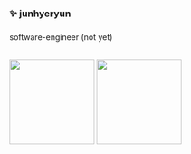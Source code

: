 ### ✨ junhyeryun

###
software-engineer (not yet)<br><br>

<div align="left">
  <img style="height: 150px;" src="https://github-readme-stats.vercel.app/api?username=nutbrown&show_icons=true&theme=radical">
  <img style="height: 150px;" src="https://github-readme-stats.vercel.app/api/top-langs/?username=nutbrown&layout=compact&theme=radical">
</div>

